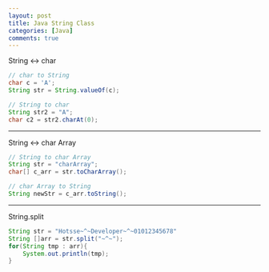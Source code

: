 ```yaml
---
layout: post
title: Java String Class
categories: [Java]
comments: true
---
```



String <-> char

``` java
// char to String
char c = 'A';
String str = String.valueOf(c);

// String to char
String str2 = "A";
char c2 = str2.charAt(0);
```

------------------

String <-> char Array

``` java
// String to char Array
String str = "charArray";
char[] c_arr = str.toCharArray();

// char Array to String
String newStr = c_arr.toString();
```

----------------

String.split

``` java
String str = "Hotsse~^~Developer~^~01012345678"
String []arr = str.split("~^~");
for(String tmp : arr){
    System.out.println(tmp);
}
```
